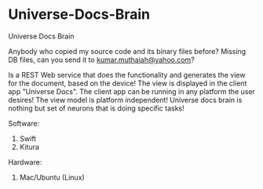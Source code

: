 # Universe-Docs-Brain
Universe Docs Brain

Anybody who copied my source code and its binary files before? Missing DB files, can you send it to kumar.muthaiah@yahoo.com?

Is a REST Web service that does the functionality and generates the view for the document, based on the device! The view is displayed in the client app "Universe Docs". The client app can be running in any platform the user desires! The view model is platform independent! Universe docs brain is nothing but set of neurons that is doing specific tasks!

Software:
1. Swift
2. Kitura

Hardware: 
1. Mac/Ubuntu (Linux)
